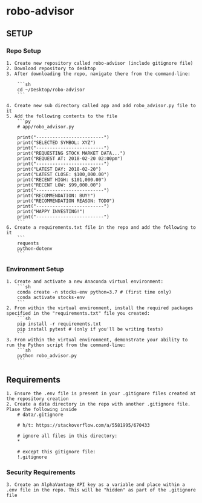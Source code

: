 # robo-advisor

## SETUP
### Repo Setup
    1. Create new repository called robo-advisor (include gitignore file)
    2. Download repository to desktop
    3. After downloading the repo, navigate there from the command-line:

        ```sh
        cd ~/Desktop/robo-advisor
        ```

    4. Create new sub directory called app and add robo_advisor.py file to it
    5. Add the following contents to the file
        ```py
        # app/robo_advisor.py

        print("-------------------------")
        print("SELECTED SYMBOL: XYZ")
        print("-------------------------")
        print("REQUESTING STOCK MARKET DATA...")
        print("REQUEST AT: 2018-02-20 02:00pm")
        print("-------------------------")
        print("LATEST DAY: 2018-02-20")
        print("LATEST CLOSE: $100,000.00")
        print("RECENT HIGH: $101,000.00")
        print("RECENT LOW: $99,000.00")
        print("-------------------------")
        print("RECOMMENDATION: BUY!")
        print("RECOMMENDATION REASON: TODO")
        print("-------------------------")
        print("HAPPY INVESTING!")
        print("-------------------------")
        ```
    6. Create a requirements.txt file in the repo and add the following to it
        ```
        requests
        python-dotenv
        ```
### Environment Setup
    1. Create and activate a new Anaconda virtual environment:
        ```sh
        conda create -n stocks-env python=3.7 # (first time only)
        conda activate stocks-env
        ```
    2. From within the virtual environment, install the required packages specified in the "requirements.txt" file you created:
        ```sh
        pip install -r requirements.txt
        pip install pytest # (only if you'll be writing tests)
        ```
    3. From within the virtual environment, demonstrate your ability to run the Python script from the command-line:
        ```sh
        python robo_advisor.py
        ```
## Requirements 
    1. Ensure the .env file is present in your .gitignore files created at the repository creation 
    2. Create a data directory in the repo with another .gitignore file. Plase the following inside 
        # data/.gitignore

        # h/t: https://stackoverflow.com/a/5581995/670433

        # ignore all files in this directory:
        *

        # except this gitignore file:
        !.gitignore
### Security Requirements
    3. Create an AlphaVantage API key as a variable and place within a .env file in the repo. This will be "hidden" as part of the .gitignore file